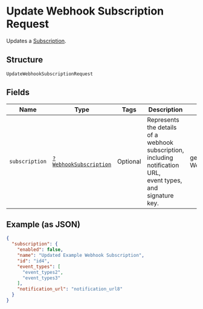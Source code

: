 
# Update Webhook Subscription Request

Updates a [Subscription](../../doc/models/webhook-subscription.md).

## Structure

`UpdateWebhookSubscriptionRequest`

## Fields

| Name | Type | Tags | Description | Getter | Setter |
|  --- | --- | --- | --- | --- | --- |
| `subscription` | [`?WebhookSubscription`](../../doc/models/webhook-subscription.md) | Optional | Represents the details of a webhook subscription, including notification URL,<br>event types, and signature key. | getSubscription(): ?WebhookSubscription | setSubscription(?WebhookSubscription subscription): void |

## Example (as JSON)

```json
{
  "subscription": {
    "enabled": false,
    "name": "Updated Example Webhook Subscription",
    "id": "id4",
    "event_types": [
      "event_types2",
      "event_types3"
    ],
    "notification_url": "notification_url8"
  }
}
```

